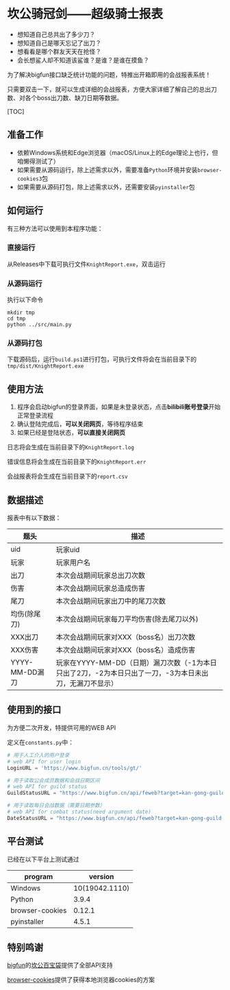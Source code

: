 # 坎公骑冠剑——超级骑士报表

* 想知道自己总共出了多少刀？
* 想知道自己是哪天忘记了出刀？
* 想看看是哪个群友天天在抢怪？
* 会长想鲨人却不知道该鲨谁？是谁？是谁在摸鱼？

为了解决bigfun接口缺乏统计功能的问题，特推出开箱即用的会战报表系统！

只需要双击一下，就可以生成详细的会战报表，方便大家详细了解自己的总出刀数、对各个boss出刀数、缺刀日期等数据。

[TOC]

## 准备工作

* 依赖Windows系统和Edge浏览器（macOS/Linux上的Edge理论上也行，但咱懒得测试了）
* 如果需要从源码运行，除上述需求以外，需要准备`Python`环境并安装`browser-cookies3`包
* 如果需要从源码打包，除上述需求以外，还需要安装`pyinstaller`包

## 如何运行

有三种方法可以使用到本程序功能：

### 直接运行

从Releases中下载可执行文件`KnightReport.exe`，双击运行

### 从源码运行

执行以下命令

```
mkdir tmp
cd tmp
python ../src/main.py
```

### 从源码打包

下载源码后，运行`build.ps1`进行打包，可执行文件将会在当前目录下的`tmp/dist/KnightReport.exe`

## 使用方法

1. 程序会启动bigfun的登录界面，如果是未登录状态，点击**bilibili账号登录**开始正常登录流程
2. 确认登陆完成后，**可以关闭网页**，等待程序结束
3. 如果已经是登陆状态，**可以直接关闭网页**

日志将会生成在当前目录下的`KnightReport.log`

错误信息将会生成在当前目录下的`KnightReport.err`

会战报表将会生成在当前目录下的`report.csv`

## 数据描述

报表中有以下数据：

| 题头           | 描述                                                         |
| -------------- | ------------------------------------------------------------ |
| uid            | 玩家uid                                                      |
| 玩家           | 玩家用户名                                                   |
| 出刀           | 本次会战期间玩家总出刀次数                                   |
| 伤害           | 本次会战期间玩家总造成伤害                                   |
| 尾刀           | 本次会战期间玩家出刀中的尾刀次数                              |
| 均伤(除尾刀)    | 本次会战期间玩家每刀平均伤害(除去尾刀以外)                    |
| XXX出刀        | 本次会战期间玩家对XXX（boss名）出刀次数                      |
| XXX伤害        | 本次会战期间玩家对XXX（boss名）造成伤害                      |
| YYYY-MM-DD漏刀 | 玩家在YYYY-MM-DD（日期）漏刀次数（-1为本日只出了2刀，-2为本日只出了一刀，-3为本日未出刀，无漏刀不显示） |

## 使用到的接口

为方便二次开发，特提供可用的WEB API

定义在`constants.py`中：

```python
# 用于人工介入的用户登录
# web API for user login
LoginURL = 'https://www.bigfun.cn/tools/gt/'

# 用于读取公会成员数据和会战日期区间
# web API for guild status
GuildStatusURL = "https://www.bigfun.cn/api/feweb?target=kan-gong-guild-log-filter%2Fa"

# 用于读取每日会战数据（需要日期参数）
# web API for combat status(need argument date)
DateStatusURL = "https://www.bigfun.cn/api/feweb?target=kan-gong-guild-report%2Fa&date={:s}"
```

## 平台测试

已经在以下平台上测试通过

| program         | version        |
| --------------- | -------------- |
| Windows         | 10(19042.1110) |
| Python          | 3.9.4          |
| browser-cookies | 0.12.1         |
| pyinstaller     | 4.5.1          |

## 特别鸣谢

[bigfun](https://www.bigfun.cn/)的[坎公百宝袋](https://www.bigfun.cn/tools/gt/)提供了全部API支持

[browser-cookies](https://github.com/borisbabic/browser_cookie3)提供了获得本地浏览器cookies的方案



